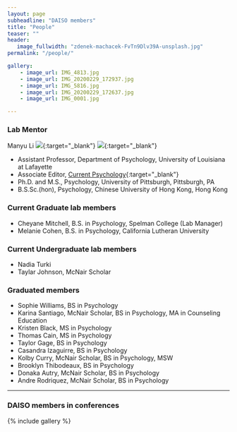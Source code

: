 ```yaml
---
layout: page
subheadline: "DAISO members"
title: "People"
teaser: ""
header:
   image_fullwidth: "zdenek-machacek-FvTn9Dlv39A-unsplash.jpg"
permalink: "/people/"

gallery:
    - image_url: IMG_4813.jpg
    - image_url: IMG_20200229_172937.jpg
    - image_url: IMG_5816.jpg
    - image_url: IMG_20200229_172637.jpg
    - image_url: IMG_0001.jpg

---
```

### Lab Mentor

Manyu Li [<img src="https://img.icons8.com/color/24/000000/google-scholar--v3.png">](https://scholar.google.com/citations?user=lU50KEgAAAAJ&hl=en&authuser=4){:target="_blank"} [<img src="https://orcid.org/sites/default/files/images/orcid_16x16.png">](https://orcid.org/0000-0002-8324-5868){:target="_blank"} 

* Assistant Professor, Department of Psychology, University of Louisiana at Lafayette
* Associate Editor, [Current Psychology](https://www.springer.com/journal/12144){:target="_blank"}
* Ph.D. and M.S., Psychology, University of Pittsburgh, Pittsburgh, PA
* B.S.Sc.(hon), Psychology, Chinese University of Hong Kong, Hong Kong

### Current Graduate lab members 

* Cheyane Mitchell, B.S. in Psychology, Spelman College (Lab Manager)
* Melanie Cohen, B.S. in Psychology, California Lutheran University 

### Current Undergraduate lab members 

* Nadia Turki
* Taylar Johnson, McNair Scholar

### Graduated members

* Sophie Williams, BS in Psychology
* Karina Santiago, McNair Scholar, BS in Psychology, MA in Counseling Education
* Kristen Black, MS in Psychology
* Thomas Cain, MS in Psychology
* Taylor Gage, BS in Psychology 
* Casandra Izaguirre, BS in Psychology
* Kolby Curry, McNair Scholar, BS in Psychology, MSW
* Brooklyn Thibodeaux, BS in Psychology
* Donaka Autry, McNair Scholar, BS in Psychology
* Andre Rodriquez, McNair Scholar, BS in Psychology


---
### DAISO members in conferences
{% include gallery %}